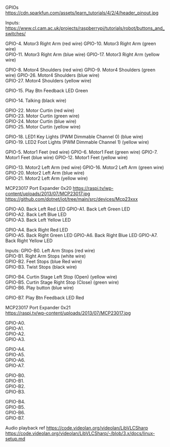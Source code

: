  
GPIOs   
https://cdn.sparkfun.com/assets/learn_tutorials/4/2/4/header_pinout.jpg    
   
Inputs:
https://www.cl.cam.ac.uk/projects/raspberrypi/tutorials/robot/buttons_and_switches/  

GPIO-4. Motor3 Right Arm (red wire)
GPIO-10. Motor3 Right Arm (green wire)  
GPIO-11. Motor3 Right Arm (blue wire) 
GPIO-17. Motor3 Right Arm (yellow wire)

GPIO-8. Motor4 Shoulders (red wire) 
GPIO-9. Motor4 Shoulders (green wire)
GPIO-26. Motor4 Shoulders (blue wire)      
GPIO-27. Motor4 Shoulders (yellow wire)  

GPIO-15. Play Btn Feedback LED Green  
  
GPIO-14. Talking (black wire)   
     
GPIO-22. Motor Curtin (red wire)  
GPIO-23. Motor Curtin (green wire)     
GPIO-24. Motor Curtin (blue wire)   
GPIO-25. Motor Curtin (yellow wire)    
   
GPIO-18. LED1 Key Lights (PWM Dimmable Channel 0) (blue wire)   
GPIO-19. LED2 Foot Lights (PWM Dimmable Channel 1) (yellow wire) 
 
GPIO-5. Motor1 Feet (red wire)
GPIO-6. Motor1 Feet (green wire)
GPIO-7. Motor1 Feet (blue wire) 
GPIO-12. Motor1 Feet (yellow wire)

GPIO-13. Motor2 Left Arm (red wire)
GPIO-16. Motor2 Left Arm (green wire)
GPIO-20. Motor2 Left Arm (blue wire)  
GPIO-21. Motor2 Left Arm (yellow wire)
  

MCP23017 Port Expander 0x20 
https://raspi.tv/wp-content/uploads/2013/07/MCP23017.jpg 
https://github.com/dotnet/iot/tree/main/src/devices/Mcp23xxx

GPIO-A0. Back Left Red LED 
GPIO-A1. Back Left Green LED   
GPIO-A2. Back Left Blue LED  
GPIO-A3. Back Left Yellow LED   
   
GPIO-A4. Back Right Red LED  
GPIO-A5. Back Right Green LED 
GPIO-A6. Back Right Blue LED 
GPIO-A7. Back Right Yellow LED    
  
Inputs:
GPIO-B0. Left Arm Stops (red wire)    
GPIO-B1. Right Arm Stops (white wire)  
GPIO-B2. Feet Stops (blue Red wire)  
GPIO-B3. Twist Stops (black wire)    
   
GPIO-B4. Curtin Stage Left Stop (Open) (yellow wire)    
GPIO-B5. Curtin Stage Right Stop (Close) (green wire)  
GPIO-B6. Play button (blue wire) 

GPIO-B7. Play Btn Feedback LED Red 


MCP23017 Port Expander 0x21   
https://raspi.tv/wp-content/uploads/2013/07/MCP23017.jpg   
  
GPIO-A0.    
GPIO-A1.     
GPIO-A2.     
GPIO-A3.     
   
GPIO-A4.     
GPIO-A5.   
GPIO-A6.     
GPIO-A7.     

  
GPIO-B0.    
GPIO-B1.     
GPIO-B2.     
GPIO-B3.     
   
GPIO-B4.      
GPIO-B5.    
GPIO-B6.   
GPIO-B7.    


Audio playback ref
https://code.videolan.org/videolan/LibVLCSharp
https://code.videolan.org/videolan/LibVLCSharp/-/blob/3.x/docs/linux-setup.md
